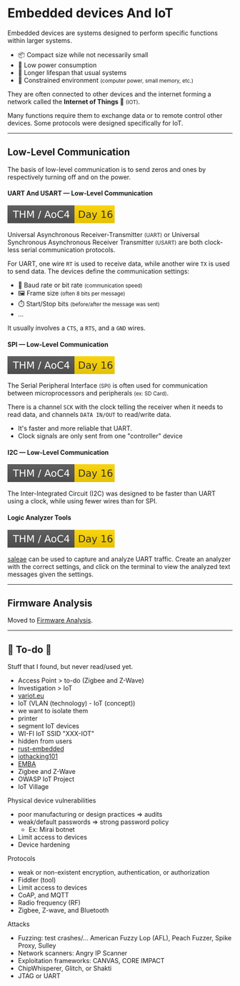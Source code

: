 # Embedded devices And IoT

<div class="row row-cols-lg-2"><div>

Embedded devices are systems designed to perform specific functions within larger systems.

* 📦 Compact size while not necessarily small 
* 🏡 Low power consumption
* 🧓 Longer lifespan that usual systems
* 🤖 Constrained environment <small>(computer power, small memory, etc.)</small>

They are often connected to other devices and the internet forming a network called the **Internet of Things 🤖** <small>(IOT)</small>.
</div><div>

Many functions require them to exchange data or to remote control other devices. Some protocols were designed specifically for IoT.
</div></div>

<hr class="sep-both">

## Low-Level Communication

<div class="row row-cols-lg-2"><div>

The basis of low-level communication is to send zeros and ones by respectively turning off and on the power.

#### UART And USART — Low-Level Communication

[![adventofcyber4](../../../../cybersecurity/_badges/thm/adventofcyber4/day16.svg)](https://tryhackme.com/room/adventofcyber4)

Universal Asynchronous Receiver-Transmitter <small>(UART)</small> or Universal Synchronous Asynchronous Receiver Transmitter <small>(USART)</small> are both clock-less serial communication protocols.

For UART, one wire `RT` is used to receive data, while another wire `TX` is used to send data. The devices define the communication settings:

* 🚗 Baud rate or bit rate <small>(communication speed)</small>
* 🖼️ Frame size <small>(often 8 bits per message)</small>
* ⏱️ Start/Stop bits <small>(before/after the message was sent)</small>
* ...

It usually involves a `CTS`, a `RTS`, and a `GND` wires.
</div><div>

#### SPI — Low-Level Communication

[![adventofcyber4](../../../../cybersecurity/_badges/thm/adventofcyber4/day16.svg)](https://tryhackme.com/room/adventofcyber4)

The Serial Peripheral Interface <small>(SPI)</small> is often used for communication between microprocessors and peripherals <small>(ex: SD Card)</small>.

There is a channel `SCK` with the clock telling the receiver when it needs to read data, and channels `DATA IN/OUT` to read/write data.

* It's faster and more reliable that UART.
* Clock signals are only sent from one "controller" device

#### I2C — Low-Level Communication

[![adventofcyber4](../../../../cybersecurity/_badges/thm/adventofcyber4/day16.svg)](https://tryhackme.com/room/adventofcyber4)

The Inter-Integrated Circuit (I2C) was designed to be faster than UART using a clock, while using fewer wires than for SPI.

#### Logic Analyzer Tools

[![adventofcyber4](../../../../cybersecurity/_badges/thm/adventofcyber4/day16.svg)](https://tryhackme.com/room/adventofcyber4)

[saleae](https://www.saleae.com/) can be used to capture  and analyze UART traffic. Create an analyzer with the correct settings, and click on the terminal to view the analyzed text messages given the settings.
</div></div>

<hr class="sep-both">

## Firmware Analysis

<div class="row row-cols-lg-2"><div>

Moved to [Firmware Analysis](/cybersecurity/purple-team/reverse/index.md#firmware-analysis).
</div><div>
</div></div>

<hr class="sep-both">

## 👻 To-do 👻

Stuff that I found, but never read/used yet.

<div class="row row-cols-lg-2"><div>

* Access Point > to-do (Zigbee and Z-Wave)
* Investigation > IoT
* [variot.eu](https://www.variot.eu/)
* IoT (VLAN (technology) - IoT (concept))
* we want to isolate them 
* printer 
* segment IoT devices
* WI-FI IoT SSID "XXX-IOT"
* hidden from users
* [rust-embedded](https://github.com/rust-embedded/rust-raspberrypi-OS-tutorials)
* [iothacking101](https://www.iothacking101.com/)
* [EMBA](https://github.com/e-m-b-a/emba)
* Zigbee and Z-Wave
* OWASP IoT Project
* IoT Village
</div><div>

Physical device vulnerabilities

* poor manufacturing or design practices => audits
* weak/default passwords => strong password policy
  * Ex: Mirai botnet
* Limit access to devices
* Device hardening

Protocols

* weak or non-existent encryption, authentication, or authorization
* Fiddler (tool)
* Limit access to devices
* CoAP, and MQTT
* Radio frequency (RF)
* Zigbee, Z-wave, and Bluetooth

Attacks

* Fuzzing: test crashes/... American Fuzzy Lop (AFL), Peach Fuzzer,  Spike Proxy, Sulley
* Network scanners: Angry IP Scanner
* Exploitation frameworks: CANVAS, CORE IMPACT
* ChipWhisperer, Glitch, or Shakti
* JTAG or UART
</div></div>